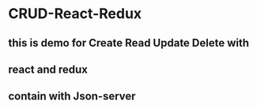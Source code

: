 # CRUD-React-Redux
## this is demo for Create Read Update Delete with 
## react and redux 
## contain with Json-server
